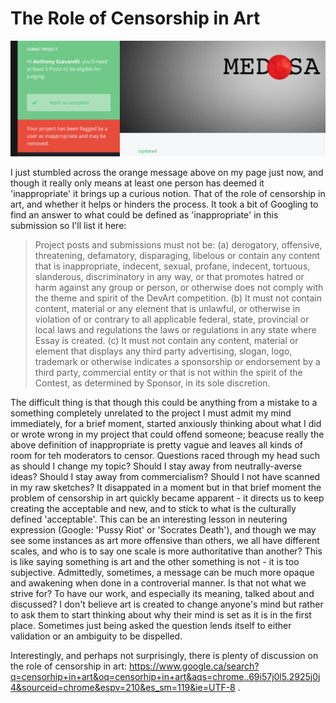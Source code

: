 # The Role of Censorship in Art #

![Inappropriate Content](../project_images/InappropriateContent.png?raw=true "Inappropriate Content")

I just stumbled across the orange message above on my page just now, and though it really only means at least one person has deemed it 'inappropriate' it brings up a curious notion. That of the role of censorship in art, and whether it helps or hinders the process. It took a bit of Googling to find an answer to what could be defined as 'inappropriate' in this submission so I'll list it here:

> Project posts and submissions must not be: (a) derogatory, offensive, threatening, defamatory, disparaging, libelous or contain any content that is inappropriate, indecent, sexual, profane, indecent, tortuous, slanderous, discriminatory in any way, or that promotes hatred or harm against any group or person, or otherwise does not comply with the theme and spirit of the DevArt competition. (b) It must not contain content, material or any element that is unlawful, or otherwise in violation of or contrary to all applicable federal, state, provincial or local laws and regulations the laws or regulations in any state where Essay is created. (c) It must not contain any content, material or element that displays any third party advertising, slogan, logo, trademark or otherwise indicates a sponsorship or endorsement by a third party, commercial entity or that is not within the spirit of the Contest, as determined by Sponsor, in its sole discretion.

The difficult thing is that though this could be anything from a mistake to a something completely unrelated to the project I must admit my mind immediately, for a brief moment, started anxiously thinking about what I did or wrote wrong in my project that could offend someone; beacuse really the above definition of inappropriate is pretty vague and leaves all kinds of room for teh moderators to censor. Questions raced through my head such as should I change my topic? Should I stay away from neutrally-averse ideas? Should I stay away from commercialism? Should I not have scanned in my raw sketches? It disappated in a moment but in that brief moment the problem of censorship in art quickly became apparent - it directs us to keep creating the acceptable and new, and to stick to what is the culturally defined 'acceptable'. This can be an interesting lesson in neutering expression (Google: 'Pussy Riot' or 'Socrates Death'), and though we may see some instances as art more offensive than others, we all have different scales, and who is to say one scale is more authoritative than another? This is like saying something is art and the other something is not - it is too subjective. Admittedly, sometimes, a message can be much more opaque and awakening when done in a controverial manner. Is that not what we strive for? To have our work, and especially its meaning, talked about and discussed? I don't believe art is created to change anyone's mind but rather to ask them to start thinking about why their mind is set as it is in the first place. Sometimes just being asked the question lends itself to either validation or an ambiguity to be dispelled.


Interestingly, and perhaps not surprisingly, there is plenty of discussion on the role of censorship in art: https://www.google.ca/search?q=censorhip+in+art&oq=censorhip+in+art&aqs=chrome..69i57j0l5.2925j0j4&sourceid=chrome&espv=210&es_sm=119&ie=UTF-8 . 








